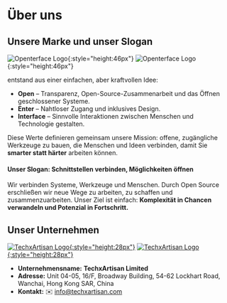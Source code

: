 # Über uns

## Unsere Marke und unser Slogan

![Openterface Logo](https://assets.openterface.com/images/openterface.svg#only-light){:style="height:46px"}
![Openterface Logo](https://assets.openterface.com/images/openterface_w.svg#only-dark){:style="height:46px"}

entstand aus einer einfachen, aber kraftvollen Idee:

* **Open** – Transparenz, Open-Source-Zusammenarbeit und das Öffnen geschlossener Systeme.
* **Enter** – Nahtloser Zugang und inklusives Design.
* **Interface** – Sinnvolle Interaktionen zwischen Menschen und Technologie gestalten.

Diese Werte definieren gemeinsam unsere Mission: offene, zugängliche Werkzeuge zu bauen, die Menschen und Ideen verbinden, damit Sie **smarter statt härter** arbeiten können.

#### Unser Slogan: **Schnittstellen verbinden, Möglichkeiten öffnen**

Wir verbinden Systeme, Werkzeuge und Menschen.
Durch Open Source erschließen wir neue Wege zu arbeiten, zu schaffen und zusammenzuarbeiten.
Unser Ziel ist einfach: **Komplexität in Chancen verwandeln und Potenzial in Fortschritt.**

## Unser Unternehmen

[![TechxArtisan Logo](https://assets.openterface.com/images/logo_txa_b.svg#only-light){:style="height:28px"}](https://techxartisan.com)
[![TechxArtisan Logo](https://assets.openterface.com/images/logo_txa_w.svg#only-dark){:style="height:28px"}](https://techxartisan.com)

- **Unternehmensname:** **TechxArtisan Limited**  
- **Adresse:** Unit 04-05, 16/F, Broadway Building, 54-62 Lockhart Road, Wanchai, Hong Kong SAR, China
- **Kontakt:** ✉️ [info@techxartisan.com](mailto:info@techxartisan.com)  


